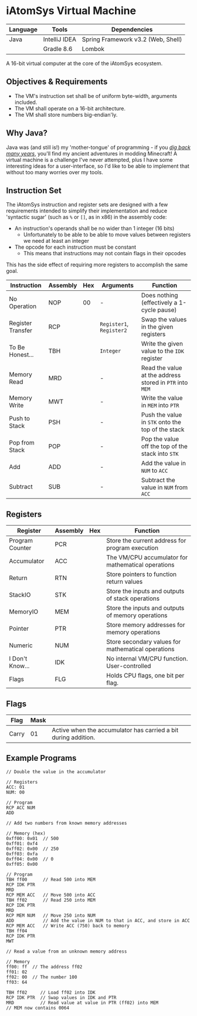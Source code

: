 # iAtomSys Virtual Machine
| Language | Tools         | Dependencies                       |
|----------|---------------|------------------------------------|
| Java     | IntelliJ IDEA | Spring Framework v3.2 (Web, Shell) |
|          | Gradle 8.6    | Lombok                             |

A 16-bit virtual computer at the core of the iAtomSys ecosystem.

## Objectives & Requirements
- The VM's instruction set shall be of uniform byte-width, arguments included.
- The VM shall operate on a 16-bit architecture.
- The VM shall store numbers big-endian'ly.

## Why Java?
Java was (and still is!) my 'mother-tongue' of programming - if you [_dig back many years_](https://github.com/atom-dispencer/MagiksMostEvile), 
you'll find my ancient adventures in modding Minecraft! A virtual machine is a challenge I've never 
attempted, plus I have some interesting ideas for a user-interface, so I'd like to be able to 
implement that without too many worries over my tools.

## Instruction Set
The iAtomSys instruction and register sets are designed with a few requirements intended to simplify
their implementation and reduce 'syntactic sugar' (such as `%` or `[]`, as in x86) in the
assembly code:
- An instruction's operands shall be no wider than 1 integer (16 bits)
  - Unfortunately to be able to be able to move values between registers we need at least an integer
- The opcode for each instruction must be constant
  - This means that instructions may not contain flags in their opcodes

This has the side effect of requiring more registers to accomplish the same goal.

| Instruction       | Assembly | Hex | Arguments                | Function                                                 |
|-------------------|----------|-----|--------------------------|----------------------------------------------------------|
| No Operation      | NOP      | 00  | -                        | Does nothing (effectively a 1-cycle pause)               | 
| Register Transfer | RCP      |     | `Register1`, `Register2` | Swap the values in the given registers                   |
| To Be Honest...   | TBH      |     | `Integer`                | Write the given value to the `IDK` register              |
| Memory Read       | MRD      |     | -                        | Read the value at the address stored in `PTR` into `MEM` |
| Memory Write      | MWT      |     | -                        | Write the value in `MEM` into `PTR`                      |
| Push to Stack     | PSH      |     | -                        | Push the value in `STK` onto the top of the stack        |
| Pop from Stack    | POP      |     | -                        | Pop the value off the top of the stack into `STK`        |
| Add               | ADD      |     | -                        | Add the value in `NUM` to `ACC`                          |
| Subtract          | SUB      |     | -                        | Subtract the value in `NUM` from `ACC`                   |

## Registers

| Register        | Assembly | Hex | Function                                           |
|-----------------|----------|-----|----------------------------------------------------|
| Program Counter | PCR      |     | Store the current address for program execution    | 
| Accumulator     | ACC      |     | The VM/CPU accumulator for mathematical operations | 
| Return          | RTN      |     | Store pointers to function return values           | 
| StackIO         | STK      |     | Store the inputs and outputs of stack operations   | 
| MemoryIO        | MEM      |     | Store the inputs and outputs of memory operations  | 
| Pointer         | PTR      |     | Store memory addresses for memory operations       | 
| Numeric         | NUM      |     | Store secondary values for mathematical operations | 
| I Don't Know... | IDK      |     | No internal VM/CPU function. User-controlled       |
| Flags           | FLG      |     | Holds CPU flags, one bit per flag.                 |

## Flags

| Flag  | Mask |                                                                |
|-------|------|----------------------------------------------------------------|
| Carry | 01   | Active when the accumulator has carried a bit during addition. |


## Example Programs
```
// Double the value in the accumulator

// Registers
ACC: 01
NUM: 00

// Program
RCP ACC NUM
ADD
```
```
// Add two numbers from known memory addresses

// Memory (hex)
0xff00: 0x01  // 500
0xff01: 0xf4
0xff02: 0x00  // 250
0xff03: 0xfa
0xff04: 0x00  // 0
0xff05: 0x00

// Program
TBH ff00      // Read 500 into MEM
RCP IDK PTR
MRD
RCP MEM ACC   // Move 500 into ACC
TBH ff02      // Read 250 into MEM
RCP IDK PTR
MRD
RCP MEM NUM   // Move 250 into NUM
ADD           // Add the value in NUM to that in ACC, and store in ACC
RCP MEM ACC   // Write ACC (750) back to memory
TBH ff04
RCP IDK PTR
MWT
```
```
// Read a value from an unknown memory address

// Memory
ff00: ff  // The address ff02
ff01: 02
ff02: 00  // The number 100
ff03: 64

TBH ff02     // Load ff02 into IDK
RCP IDK PTR  // Swap values in IDK and PTR
MRD          // Read value at value in PTR (ff02) into MEM
// MEM now contains 0064
```